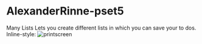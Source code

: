 # AlexanderRinne-pset5
Many Lists
Lets you create different lists in which you can save your to dos.
Inline-style: 
![printscreen](https://cloud.githubusercontent.com/assets/27211421/26198425/4440fd56-3bc6-11e7-8c7a-d16bb6adc7f8.png)
